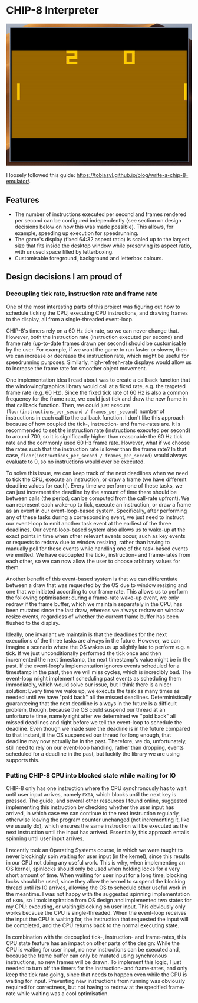 # CHIP-8 Interpreter

![demo video](https://raw.githubusercontent.com/fritzrehde/i/main/chip8/demo.gif)

I loosely followed this guide: https://tobiasvl.github.io/blog/write-a-chip-8-emulator/.

## Features

- The number of instructions executed per second and frames rendered per second can be configured independently (see section on design decisions below on how this was made possible). This allows, for example, speeding up execution for speedrunning.
- The game's display (fixed 64:32 aspect ratio) is scaled up to the largest size that fits inside the desktop window while preserving its aspect ratio, with unused space filled by letterboxing.
- Customisable foreground, background and letterbox colours.


## Design decisions I am proud of

### Decoupling tick rate, instruction rate and frame rate

One of the most interesting parts of this project was figuring out how to schedule ticking the CPU, executing CPU instructions, and drawing frames to the display, all from a single-threaded event-loop.

CHIP-8's timers rely on a 60 Hz tick rate, so we can never change that.
However, both the instruction rate (instruction executed per second) and frame rate (up-to-date frames drawn per second) should be customisable by the user.
For example, if we want the game to run faster or slower, then we can increase or decrease the instruction rate, which might be useful for speedrunning purposes.
Similarly, high-refresh-rate displays would allow us to increase the frame rate for smoother object movement.

One implementation idea I read about was to create a callback function that the windowing/graphics library would call at a fixed rate, e.g. the targeted frame rate (e.g. 60 Hz).
Since the fixed tick rate of 60 Hz is also a common frequency for the frame rate, we could just tick and draw the new frame in that callback function.
Then, we could just execute `floor(instructions_per_second / frames_per_second)` number of instructions in each call to the callback function.
I don't like this approach because of how coupled the tick-, instruction- and frame-rates are.
It is recommended to set the instruction rate (instructions executed per second) to around 700, so it is significantly higher than reasonable the 60 Hz tick rate and the commonly used 60 Hz frame rate.
However, what if we choose the rates such that the instruction rate is lower than the frame rate?
In that case, `floor(instructions_per_second / frames_per_second)` would always evaluate to 0, so no instructions would ever be executed.

To solve this issue, we can keep track of the next deadlines when we need to tick the CPU, execute an instruction, or draw a frame (we have different deadline values for each).
Every time we perform one of these tasks, we can just increment the deadline by the amount of time there should be between calls (the period; can be computed from the call-rate upfront).
We can represent each wake-up to tick, execute an instruction, or draw a frame as an event in our event-loop-based system.
Specifically, after performing any of these tasks during a corresponding event, we just need to instruct our event-loop to emit another task event at the earliest of the three deadlines.
Our event-loop-based system also allows us to wake-up at the exact points in time when other relevant events occur, such as key events or requests to redraw due to window resizing, rather than having to manually poll for these events while handling one of the task-based events we emitted.
We have decoupled the tick-, instruction- and frame-rates from each other, so we can now allow the user to choose arbitrary values for them.

Another benefit of this event-based system is that we can differentiate between a draw that was requested by the OS due to window resizing and one that we initiated according to our frame rate.
This allows us to perform the following optimisation: during a frame-rate wake-up event, we only redraw if the frame buffer, which we maintain separately in the CPU, has been mutated since the last draw, whereas we always redraw on window resize events, regardless of whether the current frame buffer has been flushed to the display.

Ideally, one invariant we maintain is that the deadlines for the next executions of the three tasks are always in the future.
However, we can imagine a scenario where the OS wakes us up slightly late to perform e.g. a tick.
If we just unconditionally performed the tick once and then incremented the next timestamp, the next timestamp's value might be in the past.
If the event-loop's implementation ignores events scheduled for a timestamp in the past, then we will miss cycles, which is incredibly bad.
The event-loop might implement scheduling past events as scheduling them immediately, which would solve our issue, but I think there is a nicer solution: Every time we wake up, we execute the task as many times as needed until we have "paid back" all the missed deadlines.
Deterministically guaranteeing that the next deadline is always in the future is a difficult problem, though, because the OS could suspend our thread at an unfortunate time, namely right after we determined we "paid back" all missed deadlines and right before we tell the event-loop to schedule the deadline.
Even though we made sure the deadline is in the future compared to that instant, if the OS suspended our thread for long enough, that deadline may now actually be in the past.
Therefore, we do, unfortunately, still need to rely on our event-loop handling, rather than dropping, events scheduled for a deadline in the past, but luckily the library we are using supports this.


### Putting CHIP-8 CPU into blocked state while waiting for IO

CHIP-8 only has one instruction where the CPU synchronously has to wait until user input arrives, namely `FX0A`, which blocks until the next key is pressed.
The guide, and several other resources I found online, suggested implementing this instruction by checking whether the user input has arrived, in which case we can continue to the next instruction regularly, otherwise leaving the program counter unchanged (not incrementing it, like we usually do), which ensures the same instruction will be executed as the next instruction until the input has arrived.
Essentially, this approach entails spinning until user input arrives.

I recently took an Operating Systems course, in which we were taught to never blockingly spin waiting for user input (in the kernel), since this results in our CPU not doing any useful work.
This is why, when implementing an OS kernel, spinlocks should only be used when holding locks for a very short amount of time.
When waiting for user input for a long time, blocking locks should be used, since they allow the kernel to suspend the blocking thread until its IO arrives, allowing the OS to schedule other useful work in the meantime.
I was not happy with the suggested spinning implementation of `FX0A`, so I took inspiration from OS design and implemented two states for my CPU: executing, or waiting/blocking on user input.
This obviously only works because the CPU is single-threaded.
When the event-loop receives the input the CPU is waiting for, the instruction that requested the input will be completed, and the CPU returns back to the normal executing state.

In combination with the decoupled tick-, instruction- and frame-rates, this CPU state feature has an impact on other parts of the design: While the CPU is waiting for user input, no new instructions can be executed and, because the frame buffer can only be mutated using synchronous instructions, no new frames will be drawn.
To implement this logic, I just needed to turn off the timers for the instruction- and frame-rates, and only keep the tick rate going, since that needs to happen even while the CPU is waiting for input.
Preventing new instructions from running was obviously required for correctness, but not having to redraw at the specified frame-rate while waiting was a cool optimisation.
